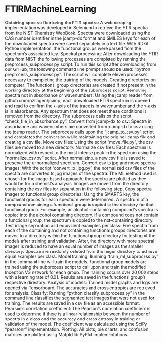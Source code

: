 ﻿# FTIRMachineLearning
Obtaining spectra:
Retrieving the FTIR spectra: A web scraping implementation was developed in Selenium to retrieve the FTIR spectra from the NIST Chemistry WebBook. Spectra were downloaded using the CAS number identifier in the jcamp-dx format and SMILES keys for each of the downloaded spectra were saved separately in a text file. With RDKit Python implementation, the functional groups were parsed from the spectrum’s associated key.
Spectral processing:
After downloading the FTIR data from NIST, the following processes are completed by running the preprocess_subprocess.py script. To run this script after downloading from our GitHub, the following command line prompt should be used: “python preprocess_subprocess.py”. The script will complete eleven processes necessary to completing the training of the models.
Creating directories on computer:
The functional group directories are created if not present in the working directory at the beginning of the subprocess script.
Removing spectra not in absorbance or wavenumbers: 
Using the jcamp reader from github.com/nzhagen/jcamp, each downloaded FTIR spectrum is opened and read to confirm the x-axis of the trace is in wavenumber and the y-axis is in absorbance. Any spectrum that does not meet these conditions is removed from the directory. The subprocess calls on the script “check_file_in_absorbance.py”.
Convert from jcamp-dx to csv:
Spectra in absorbance and wavenumbers are converted from jcamp-dx to csv using the jcamp reader. The subprocess calls upon the “jcamp_to_csv.py” script and completes the conversion while maintaining the original jcamp file and creating a csv file.
Move csv files:
Using the script “move_file.py”, the csv files are moved to a new directory.
Normalize csv files:
Each spectrum is normalized with respect to the most intense peak in the spectrum using the “normalize_csv.py” script. After normalizing, a new csv file is saved to preserve the unnormalized spectrum.
Convert csv to jpg and move spectra images:
With the script “convert_to_jpg.py”, the normalized csv files of the spectra are converted to jpg images of the spectra. The ML method used is chosen for the image-based approach; the spectra are plotted as they would be for a chemist’s analysis. Images are moved from the directory containing the csv files for separation in the following step.
Copy spectra images to functional group directories:
Using the SMARTS key, the functional groups for each spectrum were determined. A spectrum of a compound containing a functional group is copied to the directory for that functional group. For example, an alcohol-containing compound’s spectra is copied into the alcohol containing directory. If a compound does not contain a functional group, the spectrum is copied to the not-containing directory. 
Test image separation and equivalent examples per class:
Five spectra from each of the containing and not containing functional groups directories are moved to a directory within the functional group directory for testing of the models after training and validation. After, the directory with more spectral images is reduced to have an equal number of images as the smaller directory. Spectra are randomly deleted from the larger directory to achieve equal examples per class.
Model training:
Running “train_ml_subprocess.py” in the command line will train the models.
Functional group models are trained using the subprocess script to call upon and train the modified Inception V3 network for each group. The training occurs over 20,000 steps with a learning rate of 0.01. Results are saved in the functional group’s respective directory. 
Analysis of models:
Trained model graphs and logs are opened via Tensorboard. The accuracies and cross entropies are retrieved for analysis.
Classify:
Running “python classify_subprocess.py” in the command line classifies the segmented test images that were not used for training. The results are saved in a csv file as an accessible format.
Pearson’s correlation coefficient:
The Pearson’s correlation coefficient is used to determine if there is a linear relationship between the number of spectra in a class and the accuracy and cross entropy in training or validation of the model. The coefficient was calculated using the SciPy “pearsonr” implementation.
Plotting:
All plots, pie charts, and confusion matrices are plotted using Matplotlib PyPlot implementations. 

